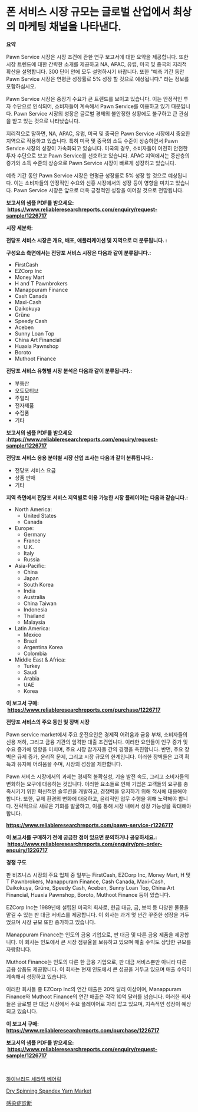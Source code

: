 <p><h1>폰 서비스 시장 규모는 글로벌 산업에서 최상의 마케팅 채널을 나타낸다.</h1></p><p><strong>요약</strong></p>
<p><p>Pawn Service 시장은 시장 조건에 관한 연구 보고서에 대한 요약을 제공합니다. 또한 시장 트렌드에 대한 간략한 소개를 제공하고 NA, APAC, 유럽, 미국 및 중국의 지리적 확산을 설명합니다. 300 단어 안에 모두 설명하시기 바랍니다. 또한 "예측 기간 동안 Pawn Service 시장은 연평균 성장률로 5% 성장 할 것으로 예상됩니다." 라는 정보를 포함하십시오.</p><p>Pawn Service 시장은 중장기 수요가 큰 트렌드를 보이고 있습니다. 이는 안정적인 투자 수단으로 인식되어, 소비자들이 계속해서 Pawn Service를 이용하고 있기 때문입니다. Pawn Service 시장의 성장은 글로벌 경제의 불안정한 상황에도 불구하고 큰 관심을 받고 있는 것으로 나타났습니다.</p><p>지리적으로 말하면, NA, APAC, 유럽, 미국 및 중국은 Pawn Service 시장에서 중요한 지역으로 작용하고 있습니다. 특히 미국 및 중국의 소득 수준이 상승하면서 Pawn Service 시장의 성장이 가속화되고 있습니다. 미국의 경우, 소비자들이 여전히 안전한 투자 수단으로 보고 Pawn Service를 선호하고 있습니다. APAC 지역에서는 중산층의 증가와 소득 수준의 상승으로 Pawn Service 시장이 빠르게 성장하고 있습니다.</p><p>예측 기간 동안 Pawn Service 시장은 연평균 성장률로 5% 성장 할 것으로 예상됩니다. 이는 소비자들의 안정적인 수요와 신흥 시장에서의 성장 등이 영향을 미치고 있습니다. Pawn Service 시장은 앞으로 더욱 긍정적인 성장을 이어갈 것으로 전망됩니다.</p></p>
<p><strong>보고서의 샘플 PDF를 받으세요: &nbsp;<a href="https://www.reliableresearchreports.com/enquiry/request-sample/1226717">https://www.reliableresearchreports.com/enquiry/request-sample/1226717</a></strong></p>
<p><strong>시장 세분화:</strong></p>
<p><strong> 전당포 서비스 시장은 개요, 배포, 애플리케이션 및 지역으로 더 분류됩니다. :</strong></p>
<p><strong>구성요소 측면에서는 전당포 서비스 시장은 다음과 같이 분류됩니다.:</strong></p>
<p><ul><li>FirstCash</li><li>EZCorp Inc</li><li>Money Mart</li><li>H and T Pawnbrokers</li><li>Manappuram Finance</li><li>Cash Canada</li><li>Maxi-Cash</li><li>Daikokuya</li><li>Grüne</li><li>Speedy Cash</li><li>Aceben</li><li>Sunny Loan Top</li><li>China Art Financial</li><li>Huaxia Pawnshop</li><li>Boroto</li><li>Muthoot Finance</li></ul></p>
<p><strong> 전당포 서비스 유형별 시장 분석은 다음과 같이 분류됩니다.:</strong></p>
<p><ul><li>부동산</li><li>오토모티브</li><li>주얼리</li><li>전자제품</li><li>수집품</li><li>기타</li></ul></p>
<p><strong>보고서의 샘플 PDF를 받으세요 :<a href="https://www.reliableresearchreports.com/enquiry/request-sample/1226717">https://www.reliableresearchreports.com/enquiry/request-sample/1226717</a></strong></p>
<p><strong> 전당포 서비스 응용 분야별 시장 산업 조사는 다음과 같이 분류됩니다.:</strong></p>
<p><ul><li>전당포 서비스 요금</li><li>상품 판매</li><li>기타</li></ul></p>
<p><strong>지역 측면에서 전당포 서비스 지역별로 이용 가능한 시장 플레이어는 다음과 같습니다.:</strong></p>
<p><ul>
    <li>
        North America:
        <ul>
            <li>United States</li>
            <li>Canada</li>
        </ul>
    </li>
    <li>
        Europe:
        <ul>
            <li>Germany</li>
            <li>France</li>
            <li>U.K.</li>
            <li>Italy</li>
            <li>Russia</li>
        </ul>
    </li>
    <li>
        Asia-Pacific:
        <ul>
            <li>China</li>
            <li>Japan</li>
            <li>South Korea</li>
            <li>India</li>
            <li>Australia</li>
            <li>China Taiwan</li>
            <li>Indonesia</li>
            <li>Thailand</li>
            <li>Malaysia</li>
        </ul>
    </li>
    <li>
        Latin America:
        <ul>
            <li>Mexico</li>
            <li>Brazil</li>
            <li>Argentina Korea</li>
            <li>Colombia</li>
        </ul>
    </li>
    <li>
        Middle East & Africa:
        <ul>
            <li>Turkey</li>
            <li>Saudi</li>
            <li>Arabia</li>
            <li>UAE</li>
            <li>Korea</li>
        </ul>
    </li>
    </ul></p>
<p><strong>이 보고서 구매: &nbsp;<a href="https://www.reliableresearchreports.com/purchase/1226717">https://www.reliableresearchreports.com/purchase/1226717</a></strong></p>
<p><strong>전당포 서비스의 주요 동인 및 장벽 시장</strong></p>
<p><p>Pawn service market에서 주요 운전요인은 경제적 어려움과 금융 부채, 소비자들의 신용 저하, 그리고 금융 기관의 엄격한 대출 조건입니다. 이러한 요인들이 인구 증가 및 수요 증가에 영향을 미치며, 주요 시장 참가자들 간의 경쟁을 촉진합니다. 반면, 주요 장벽은 규제 증가, 윤리적 문제, 그리고 시장 규모의 한계입니다. 이러한 장벽들은 고객 획득과 유지에 어려움을 주며, 시장의 성장을 제한합니다.</p><p>Pawn 서비스 시장에서의 과제는 경제적 불확실성, 기술 발전 속도, 그리고 소비자들의 변화하는 요구에 대응하는 것입니다. 이러한 요소들로 인해 기업은 고객들의 요구를 충족시키기 위한 혁신적인 솔루션을 개발하고, 경쟁력을 유지하기 위해 적시에 대응해야 합니다. 또한, 규제 환경의 변화에 대응하고, 윤리적인 업무 수행을 위해 노력해야 합니다. 전략적으로 새로운 기회를 발굴하고, 이를 통해 시장 내에서 성장 가능성을 확대해야 합니다.</p></p>
<p><strong><a href="https://www.reliableresearchreports.com/pawn-service-r1226717">https://www.reliableresearchreports.com/pawn-service-r1226717</a></strong></p>
<p><strong>이 보고서를 구매하기 전에 궁금한 점이 있으면 문의하거나 공유하세요.: &nbsp;<a href="https://www.reliableresearchreports.com/enquiry/pre-order-enquiry/1226717">https://www.reliableresearchreports.com/enquiry/pre-order-enquiry/1226717</a></strong></p>
<p><strong>경쟁 구도</strong></p>
<p><p>판 비즈니스 시장의 주요 업체 중 일부는 FirstCash, EZCorp Inc, Money Mart, H 및 T Pawnbrokers, Manappuram Finance, Cash Canada, Maxi-Cash, Daikokuya, Grüne, Speedy Cash, Aceben, Sunny Loan Top, China Art Financial, Huaxia Pawnshop, Boroto, Muthoot Finance 등이 있습니다. </p><p>EZCorp Inc는 1989년에 설립된 미국의 회사로, 현금 대금, 금, 보석 등 다양한 물품을 맡길 수 있는 판 대금 서비스를 제공합니다. 이 회사는 과거 몇 년간 꾸준한 성장을 거두었으며 시장 규모 또한 증가하고 있습니다.</p><p>Manappuram Finance는 인도의 금융 기업으로, 판 대금 및 다른 금융 제품을 제공합니다. 이 회사는 인도에서 큰 시장 점유율을 보유하고 있으며 매출 수익도 상당한 규모를 자랑합니다.</p><p>Muthoot Finance는 인도의 다른 한 금융 기업으로, 판 대금 서비스뿐만 아니라 다른 금융 상품도 제공합니다. 이 회사는 현재 인도에서 큰 성공을 거두고 있으며 매출 수익이 계속해서 성장하고 있습니다.</p><p>이러한 회사들 중 EZCorp Inc의 연간 매출은 20억 달러 이상이며, Manappuram Finance와 Muthoot Finance의 연간 매출은 각각 10억 달러를 넘습니다. 이러한 회사들은 글로벌 판 대금 시장에서 주요 플레이어로 자리 잡고 있으며, 지속적인 성장이 예상되고 있습니다.</p></p>
<p><strong>이 보고서 구매: &nbsp; <a href="https://www.reliableresearchreports.com/purchase/1226717">https://www.reliableresearchreports.com/purchase/1226717</a></strong></p>
<p><strong>보고서의 샘플 PDF를 받으세요: &nbsp;<a href="https://www.reliableresearchreports.com/enquiry/request-sample/1226717">https://www.reliableresearchreports.com/enquiry/request-sample/1226717</a></strong><strong></strong></p>
<p>&nbsp;</p>
<p><p><a href="https://medium.com/@leatharoan20231/2024%EB%85%84%EB%B6%80%ED%84%B0-2031%EB%85%84%EA%B9%8C%EC%A7%80%EC%9D%98-%EA%B8%B0%EA%B0%84%EC%97%90-%EB%8C%80%ED%95%9C-%ED%95%98%EC%9D%B4%EB%B8%8C%EB%A6%AC%EB%93%9C-%EC%84%B8%EB%9D%BC%EB%AF%B9-%EB%B2%A0%EC%96%B4%EB%A7%81-%EC%8B%9C%EC%9E%A5-%EB%B6%84%EC%84%9D-%EB%B0%8F-%ED%81%AC%EA%B8%B0-%EC%98%88%EC%B8%A1-1312194118ab">하이브리드 세라믹 베어링</a></p><p><a href="https://medium.com/@benjamin.james7456/dry-spinning-spandex-yarn-market-trends-forecast-and-competitive-analysis-to-2031-2682a244d9f9">Dry Spinning Spandex Yarn Market</a></p><p><a href="https://medium.com/@josephee58/%E6%84%9F%E6%9F%93%E7%97%87%E8%A8%BA%E6%96%AD%E5%B8%82%E5%A0%B4%E3%81%AE%E8%AA%BF%E6%9F%BB%E3%83%AC%E3%83%9D%E3%83%BC%E3%83%88-%E3%81%9D%E3%81%AE%E6%AD%B4%E5%8F%B2%E3%81%8A%E3%82%88%E3%81%B32031%E5%B9%B4%E3%81%BE%E3%81%A7%E3%81%AE%E4%BA%88%E6%B8%AC-38c734fba705">感染症診断</a></p></p>